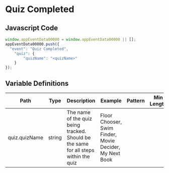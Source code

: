 # Quiz Completed

### 

## Javascript Code
```js
window.appEventData00000 = window.appEventData00000 || [];
appEventData00000.push({
  "event": "Quiz Completed",
    "quiz": {
        "quizName": "<quizName>"
    }
});
```

## Variable Definitions

|Path|Type|Description|Example|Pattern|Min Length|Max Length|Minimum|Maximum|Multiple Of|
| --- | --- | --- | --- | --- | --- | --- | --- | --- | --- |
|quiz.quizName|string|The name of the quiz being tracked.  Should be the same for all steps within the quiz|Floor Chooser, Swim Finder, Movie Decider, My Next Book|||||||





